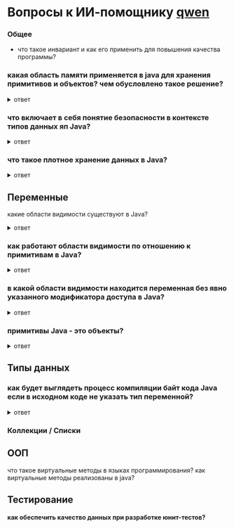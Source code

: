 # Вопросы к ИИ-помощнику [qwen](https://chat.qwen.ai/)

### Общее
- что такое инвариант и как его применить для повышения качества программы?

### какая область памяти применяется в java для хранения примитивов и объектов? чем обусловлено такое решение?
<details>
  <summary>ответ</summary>

В Java для хранения **примитивов** и **объектов** используются **разные области памяти**, и это обусловлено архитектурой JVM и особенностями управления памятью.

---

## 📌 1. Где хранятся примитивы и объекты?

### ✅ **Примитивы**:
- Могут храниться как в **стеке (stack)**, так и в **куче (heap)** — в зависимости от контекста:
  - Если примитив объявлен **локально внутри метода** → хранится в **стеке**.
  - Если примитив является **полем объекта** → хранится в **куче**, вместе с объектом.

> Пример:
```java
public void method() {
    int x = 10;        // → стек
    MyClass obj = new MyClass(); // объект → куча
    // если в MyClass есть int field; → field хранится в куче
}
```

### ✅ **Объекты (включая массивы и String)**:
- Всегда хранятся в **куче (heap)**.
- Переменные, ссылающиеся на объекты (ссылочные переменные), хранятся в **стеке** (если локальные) или в **куче** (если поля объекта).

> Пример:
```java
String s = "Hello"; // сам объект String — в куче, переменная `s` — ссылка, в стеке (если локальная)
```

---

## 📌 2. Почему такое решение? (Причины)

### 🔹 **1. Управление жизненным циклом**
- **Стек** автоматически очищается при выходе из метода — идеально для локальных примитивов и ссылок.
- **Куча** управляется сборщиком мусора (GC) — подходит для объектов, чей срок жизни неизвестен заранее и может выходить за рамки одного метода.

### 🔹 **2. Производительность и предсказуемость**
- Доступ к стеку быстрее: память выделяется/освобождается строго LIFO, без фрагментации.
- Куча — гибкая, но медленнее: требуется GC, возможна фрагментация, сложнее управление.

### 🔹 **3. Безопасность и изоляция потоков**
- Каждый поток имеет свой **стек** — данные в стеке потокобезопасны по умолчанию.
- **Куча** — общая для всех потоков → требует синхронизации при доступе к общим объектам.

### 🔹 **4. Архитектурные ограничения JVM**
- JVM изначально спроектирована с разделением на стек и кучу:
  - Стек — для выполнения методов, хранения локальных переменных, управления вызовами.
  - Куча — для динамического создания объектов, управляемых GC.

### 🔹 **5. Поддержка ООП и динамического связывания**
- Объекты могут создаваться во время выполнения, передаваться между методами, сохраняться в коллекциях — это невозможно эффективно реализовать на стеке.
- Полиморфизм, наследование, интерфейсы — всё требует гибкой памяти (кучи).

---

## 📊 Схематично:

```
+---------------------+
|       Stack         |  → Локальные переменные (примитивы и ссылки)
|   (per thread)      |  → Быстро, автоматически очищается
+---------------------+

+---------------------+
|        Heap         |  → Все объекты, массивы, поля объектов
|   (shared memory)   |  → Управление через GC
+---------------------+
```

---

## 💡 Интересный нюанс: Escape Analysis и скаляризация

Современные JVM (HotSpot) могут проводить **escape analysis** — если объект не "выходит" за пределы метода, JIT-компилятор может **скаляризовать** его, т.е. разложить на примитивы и хранить прямо в стеке (оптимизация!).

> Это не меняет модель памяти Java — это внутренняя оптимизация JVM.

---

## ✅ Вывод:

- **Примитивы** → стек (если локальные), куча (если поля объекта).
- **Объекты** → всегда куча.
- **Причина** — баланс между производительностью, безопасностью, гибкостью и автоматическим управлением памятью (GC).

Это решение позволяет Java быть одновременно высокоуровневым, безопасным и достаточно производительным языком.

</details>


### что включает в себя понятие безопасности в контексте типов данных яп Java?
<details>
  <summary>ответ</summary>

Понятие **безопасности в контексте языка Java** охватывает широкий спектр механизмов, принципов и практик, направленных на защиту приложений от различных угроз — как внешних (злоумышленники, вредоносный код), так и внутренних (ошибки программистов, утечки данных). Java изначально проектировалась с акцентом на безопасность, особенно для запуска ненадёжного кода (например, апплетов в браузере).

Вот основные аспекты безопасности в Java:

---

## 1. **Байт-код верификация (Bytecode Verification)**
Перед выполнением байт-кода JVM проверяет его на соответствие спецификациям Java. Это предотвращает:
- Попытки доступа к памяти за пределами выделенных областей.
- Некорректные операции со стеком.
- Несоответствие типов данных.
- Вызовы недопустимых методов.

Это обеспечивает **безопасность на уровне выполнения**.

---

## 2. **Менеджер безопасности (Security Manager)**
Хотя начиная с Java 17 `SecurityManager` считается **устаревшим (deprecated)** и в будущих версиях будет удалён, исторически он играл ключевую роль:
- Контролировал доступ к системным ресурсам: файловой системе, сети, системным свойствам и т.д.
- Позволял задавать политики безопасности через файлы `.policy`.

> ⚠️ Сейчас рекомендуется использовать другие механизмы: модульную систему, sandbox-окружения, контейнеры (Docker) и т.п.

---

## 3. **Песочница (Sandboxing)**
Java позволяет запускать ненадёжный код в изолированной среде — “песочнице”, где:
- Ограничен доступ к системным ресурсам.
- Запрещены опасные операции (например, чтение/запись файлов, сетевые подключения).

Это было особенно актуально для **Java-апплетов**, хотя сейчас они практически не используются.

---

## 4. **Модель доступа на основе классов (Class-based Access Control)**
Java использует систему разрешений, привязанную к **классам и загрузчикам классов**:
- Разные загрузчики классов могут иметь разные права.
- Политики безопасности определяют, какие действия разрешены для каких классов.

---

## 5. **Криптография и безопасные API**
Java предоставляет богатый набор криптографических API через пакеты:
- `java.security.*`
- `javax.crypto.*`
- `java.security.cert.*`

Возможности:
- Хеширование (SHA, MD5 и др.)
- Шифрование (AES, RSA и др.)
- Цифровые подписи
- Работа с сертификатами (X.509)
- Secure Random

---

## 6. **Защита от распространённых уязвимостей**
Java помогает (но не гарантирует!) избежать некоторых типовых уязвимостей:

- **SQL Injection** — можно избежать, используя `PreparedStatement`.
- **XSS / CSRF** — требует осторожности при работе с веб-фреймворками (Spring Security и т.п.).
- **Deserialization attacks** — опасны при использовании `ObjectInputStream`; рекомендуется использовать безопасные альтернативы (JSON, XML с валидацией).
- **Path Traversal** — нужно валидировать пути к файлам.
- **Insecure Random** — использовать `java.security.SecureRandom`, а не `java.util.Random`.

---

## 7. **Модульная система (Project Jigsaw, Java 9+)**
Модули позволяют:
- Явно объявлять зависимости.
- Ограничивать доступ к внутренним API (`requires`, `exports`, `opens`).
- Скрывать реализацию от других модулей → повышает безопасность и инкапсуляцию.

Пример:
```java
module my.secure.module {
    exports com.myapp.api;     // только этот пакет доступен снаружи
    // внутренние пакеты скрыты по умолчанию
}
```

---

## 8. **Безопасность памяти и управление ресурсами**
- Отсутствие ручного управления памятью → нет классических buffer overflow.
- Сборщик мусора → автоматическое освобождение памяти.
- Однако возможны утечки через статические ссылки, кэши, не закрытые ресурсы (файлы, соединения) — нужно использовать `try-with-resources`.

---

## 9. **Защита от подмены классов (ClassLoader Security)**
- Каждый загрузчик классов изолирован.
- Невозможно подменить системные классы (например, `java.lang.String`) из пользовательского кода — это предотвращает атаки типа “classloader hijacking”.

---

## 10. **Безопасность в среде выполнения (Runtime Security)**
- `AccessController` — проверка прав доступа (устаревший, но исторически важный).
- `doPrivileged` — временное повышение привилегий для доверенного кода.

---

## 11. **Безопасность веб-приложений (если используется)**
Для Java EE / Spring / Jakarta EE:
- Аутентификация и авторизация (JAAS, Spring Security).
- Защита сессий.
- HTTPS, CORS, CSRF-токены.
- Валидация входных данных.

---

## 12. **Безопасность зависимостей**
- Использование проверенных библиотек (через Maven/Gradle).
- Регулярный аудит уязвимостей (OWASP Dependency-Check, Snyk, etc.).
- Обновление библиотек и JDK.

---

## 13. **Конфигурационная безопасность**
- Не хранить пароли и ключи в коде или properties-файлах.
- Использовать `JCEKS`, `PKCS12`, `Vault`, `KMS`, переменные окружения.
- Ограничение прав доступа к файлам конфигурации.

---

## 💡 Итог

**Безопасность в Java — это многоуровневая система**, включающая:

✅ Архитектурные решения JVM (верификация, песочница)  
✅ Языковые возможности (инкапсуляция, модули)  
✅ Стандартные API (криптография, безопасные коллекции)  
✅ Практики разработки (валидация, безопасные зависимости)  
✅ Инструменты и фреймворки (Spring Security, OWASP, анализаторы кода)

---

## 🔒 Рекомендации по безопасности в Java:

1. Обновляйте JDK и зависимости.
2. Используйте `final` для неизменяемых объектов.
3. Избегайте десериализации ненадёжных данных.
4. Всегда валидируйте входные данные.
5. Используйте безопасные API (например, `PreparedStatement`, `SecureRandom`).
6. Применяйте принцип наименьших привилегий.
7. Проводите регулярный аудит кода и зависимостей.

---

Если вы разрабатываете enterprise-приложение — обязательно изучите **OWASP Top 10** и **CWE Top 25**, а также используйте **SAST/DAST-инструменты** (например, SonarQube, Checkmarx, Fortify).

Безопасность в Java — это не только встроенные механизмы, но и **дисциплина разработчика**.

</details>

### что такое плотное хранение данных в Java?
<details>
  <summary>ответ</summary>


На самом деле, **термин “плотное хранение данных” (dense storage)** **не является официальным термином Java-спецификации или стандартной библиотеки**, и в контексте языка Java он **не определён строго**. Однако в программировании и computer science этот термин используется, и его можно применить к Java — особенно при обсуждении структур данных, массивов, коллекций и оптимизации памяти.

---

## 📌 Что означает “плотное хранение данных” в общем смысле?

> **Плотное хранение (dense storage)** — это способ организации данных в памяти, при котором элементы **хранятся непрерывно (contiguously)**, без пропусков, “дыр” или избыточных указателей. Это противопоставляется **разреженному (sparse) хранению**, где большинство элементов — нулевые/пустые, и хранятся только значимые с индексами.

---

## 💡 Как это применяется в контексте Java?

В Java “плотное хранение” чаще всего подразумевает:

### 1. **Использование массивов (`T[]`)**
Массивы в Java — это **плотные структуры данных**: элементы хранятся в непрерывном блоке памяти (на уровне JVM, хотя физически в куче могут быть фрагментированы), с фиксированным размером и быстрым доступом по индексу.

```java
int[] denseArray = {1, 2, 3, 4, 5}; // плотное хранение — все элементы подряд
```

✅ Преимущества:
- Быстрый доступ по индексу — O(1)
- Хорошее использование кэша процессора (cache locality)
- Минимальные накладные расходы на хранение

---

### 2. **Плотные коллекции / структуры данных**
Некоторые коллекции в Java (или сторонние библиотеки) реализуют плотное хранение:

#### ➤ `ArrayList` — почти плотное хранение
- Внутри использует массив `Object[]`.
- Элементы хранятся подряд (если не было удалений).
- При удалении элементов могут появляться “дыры”, но `ArrayList` их устраняет сдвигом — остаётся плотным.

```java
List<Integer> list = new ArrayList<>();
list.add(10);
list.add(20); // хранится как [10, 20] — плотно
```

#### ➤ `ArrayDeque`, `PriorityQueue` (на основе массива) — тоже используют плотное хранение.

---

### 3. **Примитивные коллекции (Eclipse Collections, FastUtil, Trove)**
Стандартные коллекции Java (`ArrayList<Integer>`) хранят объекты-обёртки (`Integer`), что создаёт накладные расходы. Для **настоящего плотного хранения примитивов** используются библиотеки:

- **Eclipse Collections**:
  ```java
  IntList list = IntLists.mutable.of(1, 2, 3, 4); // хранит int[] внутри — плотно и без боксинга
  ```

- **FastUtil**:
  ```java
  IntArrayList list = new IntArrayList(new int[]{1, 2, 3});
  ```

Это даёт:
- Меньший расход памяти.
- Отсутствие боксинга/анбоксинга.
- Лучшую производительность и cache locality.

---

### 4. **Противопоставление: разреженное (sparse) хранение**

Пример: если у вас матрица 1000x1000, но заполнена только 5 элементами — хранить её как `int[1000][1000]` неэффективно.

Вместо этого используют **разреженные структуры**:

```java
Map<Point, Integer> sparseMatrix = new HashMap<>();
sparseMatrix.put(new Point(10, 20), 42); // хранятся только ненулевые элементы
```

→ Это **не плотное хранение**.

---

## ⚙️ Плотное хранение на уровне памяти JVM

Хотя Java-объекты хранятся в куче, и JVM не гарантирует физическую непрерывность, **плотное хранение логически означает**:

- Минимум служебных данных (заголовки объектов, указатели).
- Отсутствие промежуточных null-элементов или “дыр”.
- Хранение примитивов (а не объектов) для экономии памяти.

---

## 🧠 Когда говорят о “плотном хранении” в Java?

Обычно в следующих контекстах:

| Контекст                     | Пример плотного хранения             | Пример НЕ плотного хранения         |
|-----------------------------|--------------------------------------|--------------------------------------|
| Коллекции                   | `int[]`, `ArrayList` (без удалений)  | `LinkedList`, `HashMap`              |
| Матрицы/тензоры             | `double[][]` или `DoubleBuffer`      | `Map<Coord, Double>`                 |
| Вычисления / ML / HPC       | Использование массивов примитивов    | Коллекции объектов с боксингом       |
| Оптимизация памяти          | `ByteBuffer`, `VarHandle`, `Record`  | Обычные POJO с кучей ссылок           |

---

## 🚀 Пример: плотное vs разреженное

```java
// Плотное хранение — массив примитивов
int[] dense = new int[1_000_000]; // 4 MB памяти, все элементы подряд

// Разреженное хранение — хранятся только значимые индексы
Map<Integer, Integer> sparse = new HashMap<>();
sparse.put(0, 100);
sparse.put(999_999, 200); // хранится только 2 элемента + накладные расходы Map
```

---

## ✅ Преимущества плотного хранения:

- **Высокая производительность** — особенно при итерации (предсказуемый доступ, cache-friendly).
- **Экономия памяти** — меньше накладных расходов.
- **Простота** — линейная структура, легко сериализуется, копируется.

## ❌ Недостатки:

- Жёсткий размер (если не использовать динамические массивы).
- Неэффективно при частых вставках/удалениях в середине.
- Трата памяти, если много “пустых” элементов (в таких случаях лучше sparse).

---

## 🔧 Как достичь плотного хранения в Java?

1. **Используйте массивы примитивов** — `int[]`, `double[]` и т.д.
2. **Используйте `ArrayList`** — если не удаляете элементы часто.
3. **Применяйте библиотеки для примитивов** — Eclipse Collections, FastUtil, Trove.
4. **Рассмотрите `ByteBuffer` или `MemorySegment` (Java 21+ Project Panama)** — для работы с памятью “как в C”.
5. **Используйте `record` или `inline classes` (Valhalla Project — будущее Java)** — для уменьшения накладных расходов объектов.

---

## 📚 Пример с Project Valhalla (будущее Java — “плотные объекты”)

Сейчас:
```java
Point[] points = new Point[1000]; // 1000 ссылок + 1000 объектов — разреженно
```

С Valhalla (предполагаемый синтаксис):
```java
inline class Point { int x, y; }
Point[] points = new Point[1000]; // будет храниться как struct[] — плотно!
```

→ Это революция для плотного хранения объектов в Java.

---

## ✍️ Вывод:

> **“Плотное хранение данных в Java” — это неофициальный термин, означающий хранение элементов в непрерывной, компактной, эффективной по памяти и производительности форме — обычно с использованием массивов примитивов или оптимизированных коллекций.**

Это ключевой принцип для высокопроизводительных приложений, научных вычислений, игр, ML и систем, чувствительных к latency и memory footprint.

---

Если вы слышите этот термин — уточняйте контекст: речь о массивах? о коллекциях? о памяти? о сериализации? Но в любом случае — подразумевается **эффективность и компактность**.

</details>






## Переменные

какие области видимости существуют в Java?
<details>
  <summary>ответ</summary>

В Java **области видимости** (или **уровни доступа / модификаторы доступа**) определяют, где можно использовать классы, методы, поля и другие члены программы. Java предоставляет **четыре уровня доступа**, которые управляются с помощью **модификаторов доступа**:

---

## ✅ Четыре модификатора доступа в Java:

| Модификатор      | Класс | Пакет | Подкласс (в другом пакете) | Весь мир (другие пакеты) |
|------------------|-------|-------|-----------------------------|---------------------------|
| `private`        | ✅    | ❌    | ❌                          | ❌                        |
| **без модификатора** (package-private) | ✅    | ✅    | ❌                          | ❌                        |
| `protected`      | ✅    | ✅    | ✅                          | ❌                        |
| `public`         | ✅    | ✅    | ✅                          | ✅                        |

> 💡 **"Без модификатора"** — это не `default` как ключевое слово, а **отсутствие любого модификатора доступа**. Иногда называют *package-private* или *package-level access*.

---

## 📌 Подробнее по каждому модификатору:

---

### 1. **`private`**
- Доступ только **внутри самого класса**.
- Самый строгий уровень.
- Используется для инкапсуляции — скрытия внутренней реализации.

```java
public class MyClass {
    private int secretValue = 42;

    private void helperMethod() {
        // доступен только внутри этого класса
    }
}
```

---

### 2. **Без модификатора (package-private / default)**
- Доступен **всем классам в том же пакете**.
- Неявный уровень доступа, если не указан ни один модификатор.

```java
class MyPackageClass {  // не public — виден только в пакете
    void packageMethod() {  // без модификатора — package-private
        // доступен всем в этом пакете
    }
}
```

> ⚠️ Не путать с ключевым словом `default`, которое используется в интерфейсах (начиная с Java 8) для методов по умолчанию.

---

### 3. **`protected`**
- Доступен:
  - внутри **того же пакета** (как package-private),
  - а также в **подклассах**, даже если они в другом пакете.

```java
// в пакете com.example.base
public class Parent {
    protected int protectedField = 100;

    protected void protectedMethod() {
        System.out.println("Protected method");
    }
}

// в другом пакете com.example.child
public class Child extends Parent {
    void test() {
        System.out.println(protectedField); // ✅ разрешено — доступ через наследование
        protectedMethod();                  // ✅
    }
}
```

> 🔍 Важно: `protected` **не даёт доступ "всем подряд" из других пакетов** — только через наследование.

---

### 4. **`public`**
- Доступен **всем классам везде** — полный доступ.
- Используется для API, библиотек, точек входа.

```java
public class PublicClass {
    public int publicField;
    public void publicMethod() { }
}
```

---

## 🧩 Где можно применять модификаторы?

| Элемент программы        | `private` | package-private | `protected` | `public` |
|--------------------------|-----------|------------------|-------------|----------|
| Класс (внешний)          | ❌        | ✅               | ❌          | ✅       |
| Вложенный класс          | ✅        | ✅               | ✅          | ✅       |
| Интерфейс (внешний)      | ❌        | ❌               | ❌          | ✅       |
| Поле                     | ✅        | ✅               | ✅          | ✅       |
| Метод                    | ✅        | ✅               | ✅          | ✅       |
| Конструктор              | ✅        | ✅               | ✅          | ✅       |

> ⚠️ Внешние классы и интерфейсы могут быть только `public` или package-private (без модификатора).  
> `protected` и `private` для них — **синтаксическая ошибка**.

---

## 💡 Практические рекомендации:

- **Инкапсуляция**: поля делайте `private`, а доступ к ним — через `public`/`protected` геттеры/сеттеры.
- **API**: то, что должно быть доступно "наружу" — помечайте `public`.
- **Для наследования**: если хотите, чтобы подклассы могли переопределять/использовать метод — `protected`.
- **Внутренняя логика пакета**: используйте package-private для служебных классов и методов, которые не должны быть видны за пределами пакета.

---

## 📚 Пример:

```java
package com.example;

public class BankAccount {
    private double balance; // ✅ скрыто от всех

    // ✅ доступно всем
    public double getBalance() {
        return balance;
    }

    // ✅ доступно только в этом пакете — для служебных операций
    void applyFee(double fee) {
        balance -= fee;
    }

    // ✅ доступно подклассам (например, PremiumAccount)
    protected void addBonus(double bonus) {
        balance += bonus;
    }
}
```

---

## ⚠️ Важные нюансы:

- **Конструкторы** тоже подчиняются правилам доступа. Например, `private` конструктор используется в Singleton.
- **Переопределение методов**: нельзя сделать метод **менее доступным**, чем в родительском классе.
  ```java
  class Parent {
      protected void method() { }
  }

  class Child extends Parent {
      @Override
      public void method() { } // ✅ можно расширить доступ (protected → public)
      // void method() { }     // ❌ нельзя сузить (protected → package-private)
  }
  ```

---

## ✅ Итог:

В Java **четыре области видимости**:

1. **`private`** — только внутри класса.
2. **package-private** — только внутри пакета (нет модификатора).
3. **`protected`** — внутри пакета + подклассы (даже в других пакетах).
4. **`public`** — везде.

Правильное использование этих модификаторов — основа **инкапсуляции**, **безопасности** и **поддерживаемости** кода.

--- 

Если вы проектируете библиотеку — тщательно продумывайте, что делать `public`, а что оставить `package-private` или `private`. Это снизит связность и упростит будущие изменения.
</details>


### как работают области видимости по отношению к примитивам в Java?
<details>
  <summary>ответ</summary>

Отличный вопрос! Давайте разберёмся.

---

## ❓ **Как работают области видимости по отношению к примитивам в Java?**

**Короткий ответ:**
> Области видимости в Java **не зависят от типа данных** — будь то примитив (`int`, `boolean`, `char` и т.д.) или ссылочный тип (`String`, `Object`, `MyClass`).  
> **Модификаторы доступа (`private`, `protected`, `public`, package-private) применяются одинаково ко всем полям, методам и конструкторам — независимо от их типа.**

---

## 📌 Подробнее:

### 1. **Что такое “области видимости” в Java?**
Это **уровни доступа**, контролируемые модификаторами:
- `private` — только внутри класса.
- package-private (без модификатора) — внутри пакета.
- `protected` — внутри пакета + подклассы.
- `public` — везде.

Эти модификаторы **применяются к членам класса**: полям, методам, конструкторам, вложенным классам — **независимо от их типа**.

---

### 2. **Пример с примитивами:**

```java
public class BankAccount {
    private int balance;           // примитив — private
    protected long accountNumber;  // примитив — protected
    double interestRate;           // примитив — package-private (без модификатора)
    public boolean isActive;       // примитив — public

    private void updateBalance(int amount) {  // метод с параметром-примитивом
        balance += amount;
    }

    public int getBalance() {      // метод возвращает примитив
        return balance;
    }
}
```

→ Все эти модификаторы работают **точно так же**, как если бы вместо `int`, `long`, `double`, `boolean` были `String`, `BigDecimal`, `List` и т.д.

---

## 🧠 Важные уточнения:

### ✅ Области видимости НЕ зависят от:
- Типа данных (примитив / объект).
- Размера данных (`byte` vs `long`).
- Является ли поле `final` или нет.

### ✅ Области видимости зависят от:
- Модификатора доступа.
- Места, откуда происходит обращение (тот же класс? тот же пакет? подкласс? другой пакет?).

---

## 📦 Пример: доступ к `private` примитиву

```java
public class Counter {
    private int count = 0; // примитив + private

    public void increment() {
        count++; // ✅ разрешено — внутри класса
    }

    public int getCount() {
        return count; // ✅ геттер — контролируемый доступ
    }
}

class AnotherClass {
    void test() {
        Counter c = new Counter();
        // c.count++; // ❌ ОШИБКА КОМПИЛЯЦИИ — private поле недоступно
        c.increment(); // ✅ — через публичный метод
    }
}
```

→ Здесь `count` — примитив, но его `private` статус защищает его **точно так же**, как если бы это был объект.

---

## ⚠️ Частая путаница: “область видимости переменных” vs “модификаторы доступа”

Иногда под “областью видимости” имеют в виду **локальную область видимости переменных** — например, переменная внутри метода или блока `{}`.

```java
public void method() {
    int localVar = 10; // видна только внутри этого метода
    if (true) {
        int blockVar = 20; // видна только внутри этого блока
    }
    // System.out.println(blockVar); // ❌ не видна здесь
}
```

→ Это **локальная область видимости**, и она **применяется к примитивам точно так же, как и к объектам** — просто потому, что в Java **все переменные (и примитивы, и ссылки) подчиняются одним и тем же правилам области видимости по блокам и методам**.

---

## 🔄 Сравнение: примитив vs объект — одинаковые правила

```java
public class Example {
    private int primitiveField;
    private String objectField;

    public void method() {
        int localPrimitive = 42;
        String localObject = "Hello";

        // Оба — видны только внутри method()
        // Оба — нельзя использовать вне блока, где объявлены
    }

    // Геттеры работают одинаково:
    public int getPrimitiveField() { return primitiveField; }
    public String getObjectField() { return objectField; }
}
```

→ Никакой разницы в правилах видимости **нет**.

---

## ✅ Итог:

| Вопрос | Ответ |
|--------|-------|
| **Применяются ли модификаторы доступа к примитивам?** | Да, абсолютно так же, как к объектам. |
| **Есть ли особые правила видимости для примитивов?** | Нет. |
| **Может ли `private int x` быть менее защищён, чем `private String s`?** | Нет, защита одинаковая. |
| **Работают ли правила блочной/методной видимости для примитивов?** | Да, полностью аналогично объектам. |

---

## 💡 Рекомендация:

Когда вы проектируете класс — **примитивные поля тоже нужно инкапсулировать** (делать `private` + геттеры/сеттеры), особенно если:
- Поле не должно меняться произвольно.
- Нужна валидация при установке значения.
- Вы хотите сохранить гибкость для будущих изменений.

```java
public class Temperature {
    private double celsius; // примитив — но инкапсулирован!

    public void setCelsius(double celsius) {
        if (celsius < -273.15) {
            throw new IllegalArgumentException("Температура не может быть ниже абсолютного нуля!");
        }
        this.celsius = celsius;
    }

    public double getCelsius() {
        return celsius;
    }
}
```

→ Здесь примитив `double` защищён **точно так же**, как если бы это был объект.

---

## 🧩 Бонус: а что насчёт `final`?

Ключевое слово `final` тоже работает одинаково:

```java
private final int MAX_RETRY = 3;        // примитив — нельзя изменить
private final String APP_NAME = "MyApp"; // объект — ссылку нельзя изменить
```

→ `final` ограничивает **изменение значения/ссылки**, но **не влияет на область видимости**. Видимость всё равно определяется модификатором (`private`, `public` и т.д.).

---

## ✍️ Заключение:

> **Примитивы в Java подчиняются тем же правилам областей видимости, что и объекты.**  
> Никаких исключений, никаких особых случаев.  
> Это часть философии Java — единообразие и предсказуемость.

Если вы понимаете, как работают модификаторы доступа для объектов — вы автоматически понимаете их для примитивов 😊

--- 

Если вы имели в виду что-то другое под “областями видимости” — уточните, и я дополню ответ!

</details>


### в какой области видимости находится переменная без явно указанного модификатора доступа в Java?
<details>
  <summary>ответ</summary>

Отличный и важный вопрос!

---

## ✅ **Короткий ответ:**

> **Переменная (поле класса) без явно указанного модификатора доступа в Java имеет область видимости — *package-private* (или *package-level access*).**  
> Это означает, что она доступна **всем классам в пределах того же пакета**, но **недоступна классам из других пакетов** — даже если они являются подклассами.

---

## 📌 Подробнее:

В Java существует **четыре уровня доступа** для членов класса (полей, методов, конструкторов, вложенных классов):

| Модификатор         | Видимость                                                                 |
|---------------------|---------------------------------------------------------------------------|
| `private`           | Только внутри **самого класса**                                           |
| **(без модификатора)** → **package-private** | Только внутри **того же пакета**                                    |
| `protected`         | Внутри пакета + **все подклассы** (даже в других пакетах)                 |
| `public`            | **Везде** — любой класс в любой части программы                           |

---

## 💡 Пример:

Допустим, у нас есть два класса в одном пакете:

### `com.example.utils.Counter.java`
```java
package com.example.utils;

public class Counter {
    int count; // ← без модификатора → package-private

    void increment() { // ← тоже package-private
        count++;
    }
}
```

### `com.example.utils.Reporter.java`
```java
package com.example.utils;

public class Reporter {
    public void printCount() {
        Counter c = new Counter();
        c.count = 10;       // ✅ РАЗРЕШЕНО — тот же пакет
        c.increment();      // ✅ РАЗРЕШЕНО — метод тоже package-private
        System.out.println(c.count);
    }
}
```

→ Оба класса в одном пакете — доступ к `count` и `increment()` **разрешён**.

---

## ❌ А теперь — другой пакет:

### `com.example.app.Main.java`
```java
package com.example.app; // ← другой пакет!

import com.example.utils.Counter;

public class Main {
    public static void main(String[] args) {
        Counter c = new Counter();
        // c.count = 5;         // ❌ ОШИБКА КОМПИЛЯЦИИ — недоступно из другого пакета
        // c.increment();       // ❌ тоже ошибка — метод package-private
    }
}
```

→ Здесь доступ **запрещён**, потому что `count` и `increment()` — **package-private**, а `Main` находится в другом пакете.

---

## ⚠️ Важно: это касается **полей, методов, конструкторов и вложенных классов**

- ✅ **Поля**:
  ```java
  class MyClass {
      String name; // package-private
  }
  ```

- ✅ **Методы**:
  ```java
  class MyClass {
      void doSomething() { } // package-private
  }
  ```

- ✅ **Конструкторы**:
  ```java
  class MyClass {
      MyClass() { } // package-private — можно создавать объекты только в этом пакете
  }
  ```

- ✅ **Вложенные классы**:
  ```java
  class Outer {
      class Inner { } // package-private вложенный класс
  }
  ```

---

## ❗ Внешние классы — особый случай

Для **внешних (top-level) классов** и **интерфейсов**:

- Допустимы только `public` или **без модификатора** (→ тоже package-private).
- `private` и `protected` — **недопустимы**, вызовут ошибку компиляции.

```java
class MyHelper { } // ✅ package-private — виден только в пакете

// private class Secret { } // ❌ Ошибка — для внешнего класса нельзя
```

---

## 💬 Почему “package-private”, а не “default”?

Иногда этот уровень называют “default access”, но **ключевое слово `default` в Java — это не модификатор доступа**. Оно используется:

- В **интерфейсах** (начиная с Java 8) для методов по умолчанию:
  ```java
  interface MyInterface {
      default void myMethod() { } // ← здесь `default` не про доступ!
  }
  ```

Поэтому правильнее и точнее говорить — **package-private**.

---

## 🎯 Когда использовать package-private?

- Для **внутренней логики пакета**, которую не нужно выставлять наружу.
- Для **тестов** — если тесты лежат в том же пакете (например, `src/main/java/com/example` и `src/test/java/com/example`), они смогут получить доступ к package-private членам.
- Для **служебных классов/методов**, которые не являются частью публичного API.

---

## ✅ Итог:

> **Переменная (поле), метод, конструктор или вложенный класс без явного модификатора доступа в Java имеют уровень доступа — `package-private`.**  
> Это означает:  
> ✅ Доступны всем классам **в том же пакете**.  
> ❌ Недоступны классам **в других пакетах** — даже подклассам.

Это важный механизм инкапсуляции и контроля доступа — используйте его осознанно!

---

Если вы хотите, чтобы поле было доступно “только внутри класса” — ставьте `private`.  
Если “везде” — `public`.  
Если “в пакете + подклассы” — `protected`.  
А если “только в пакете” — **не ставьте ничего** 😊

</details>


### примитивы Java - это объекты?
<details>
  <summary>ответ</summary>
> **Нет, примитивы в Java — это НЕ объекты.**

Это один из фундаментальных принципов языка Java.

---

## ✅ Краткий ответ:

> **Примитивы — это базовые типы данных, которые хранят непосредственные значения (не ссылки) и не являются экземплярами классов. Они не наследуются от `Object` и не имеют методов (в отличие от объектов).**

---

## 📌 Что такое примитивы в Java?

В Java существует **8 примитивных типов**:

| Тип       | Размер (бит) | Диапазон / Пример           | Обёртка (класс)     |
|-----------|--------------|-----------------------------|---------------------|
| `byte`    | 8            | -128 до 127                 | `Byte`              |
| `short`   | 16           | -32768 до 32767             | `Short`             |
| `int`     | 32           | -2^31 до 2^31-1             | `Integer`           |
| `long`    | 64           | -2^63 до 2^63-1             | `Long`              |
| `float`   | 32           | Числа с плавающей точкой    | `Float`             |
| `double`  | 64           | Числа с плавающей точкой    | `Double`            |
| `char`    | 16           | Unicode символ (0 до 65535) | `Character`         |
| `boolean` | не определён | `true` / `false`            | `Boolean`           |

---

## 🆚 Примитивы vs Объекты — ключевые отличия:

| Характеристика             | Примитивы (`int`, `boolean` и т.д.)       | Объекты (`Integer`, `String`, `MyClass`) |
|----------------------------|-------------------------------------------|------------------------------------------|
| Являются ли экземплярами классов? | ❌ Нет                                     | ✅ Да                                     |
| Наследуются ли от `Object`?| ❌ Нет                                     | ✅ Да (все классы наследуют от `Object`) |
| Хранят ли ссылки?          | ❌ Хранят **значения** напрямую            | ✅ Хранят **ссылки** на объекты в куче   |
| Имеют ли методы?           | ❌ Нет (нельзя вызвать `x.toString()`)     | ✅ Да                                     |
| Могут ли быть `null`?      | ❌ Нет                                     | ✅ Да                                     |
| Расположение в памяти      | Стек (обычно) или внутри объекта           | Куча (heap)                              |
| Производительность         | ✅ Быстрее, меньше накладных расходов      | ❌ Медленнее из-за боксинга и ссылок     |

---

## 💡 Пример:

```java
int a = 42;           // примитив — хранит значение 42 напрямую
Integer b = 42;       // объект-обёртка — ссылка на объект в куче

System.out.println(a == 42);  // ✅ true — сравнение значений
System.out.println(b == 42);  // ✅ true — но здесь происходит unboxing!

// a.toString();      // ❌ ОШИБКА — у примитива нет методов!
System.out.println(b.toString()); // ✅ "42" — объект имеет методы

Integer c = null;
// int d = c;         // ❌ NullPointerException при unboxing!
```

---

## 🔄 Боксинг (boxing) и анбоксинг (unboxing)

Хотя примитивы — не объекты, Java позволяет **автоматически преобразовывать** их в объекты-обёртки и обратно:

```java
Integer obj = 100;    // autoboxing — int → Integer
int val = obj;        // unboxing — Integer → int
```

Это удобно для работы с коллекциями (`List<Integer>`), но:
- Добавляет накладные расходы.
- Может вызвать `NullPointerException`.
- Не делает примитивы объектами — это просто **синтаксический сахар**.

---

## 📦 Почему примитивы — не объекты?

Java была спроектирована так, чтобы:
- **Максимально эффективно** работать с простыми типами данных.
- Избежать накладных расходов на создание объектов для каждой переменной.
- Сохранить совместимость с C/C++ по производительности базовых операций.

Если бы `int` был объектом — каждое число занимало бы больше памяти (заголовок объекта, ссылка) и работало бы медленнее.

---

## 🚫 Исключение: Project Valhalla (будущее Java)

В разработке находится проект **Valhalla**, который в будущем может ввести **“value types”** — объекты без накладных расходов, которые будут вести себя как примитивы (плотное хранение, отсутствие ссылок, null и т.д.).

Но даже тогда примитивы останутся примитивами — просто появятся **объекты, работающие как примитивы**.

---

## ✍️ Вывод:

> **Примитивы в Java — это НЕ объекты.**  
> Они не имеют методов, не наследуются от `Object`, не могут быть `null`, и хранят значения напрямую.  
> Для работы с объектами существуют **обёрточные классы** (`Integer`, `Boolean` и т.д.), которые позволяют “упаковывать” примитивы в объекты при необходимости.

---

## 💡 Совет:

- Используйте **примитивы**, когда нужна **производительность и простота**.
- Используйте **обёртки**, когда нужно:
  - хранить в коллекциях (`List<Integer>`),
  - передавать в обобщённые методы (`<T>`),
  - работать с `null`-значениями (например, в БД).

---

✅ Запомните:  
**`int` — примитив → не объект.**  
**`Integer` — класс → объект.**

Различие критически важно для понимания памяти, производительности и поведения программы в Java.

</details>





## Типы данных


### как будет выглядеть процесс компиляции байт кода Java если в исходном коде не указать тип переменной?

<details>
  <summary>ответ</summary>

В Java **нельзя не указывать тип переменной** при её объявлении в исходном коде (до Java 10). Это фундаментальное требование языка — Java является **статически типизированным**, и компилятор **обязан знать тип каждой переменной на этапе компиляции**.

---

## 🔴 Если вы попытаетесь написать что-то вроде:

```java
var x = 10; // Это допустимо с Java 10+
```

или

```java
x = 10; // ❌ ОШИБКА: переменная не объявлена
```

или

```java
var x; // ❌ ОШИБКА: неинициализированная переменная с var
```

или

```java
let x = 10; // ❌ Такого синтаксиса в Java нет
```

или просто

```java
x = 10; // ❌ Компилятор не знает, что такое x
```

— **компилятор выдаст ошибку на этапе компиляции**, и **байт-код вообще не будет сгенерирован**.

---

## ✅ Что происходит при компиляции:

1. **Компилятор (`javac`) анализирует исходный код `.java`**.
2. Если встречает переменную **без указанного типа и без возможности вывести тип** — **выбрасывает ошибку**.
3. **Байт-код не генерируется** — процесс компиляции **прерывается**.

Пример ошибки:

```
error: cannot find symbol
    x = 10;
    ^
  symbol:   variable x
  location: class MyClass
```

или при использовании `var` без инициализации:

```
error: cannot infer type for local variable x
    var x;
        ^
  (cannot use 'var' on variable without initializer)
```

---

## ✅ Начиная с Java 10: `var` — вывод типа

С Java 10 появилась возможность использовать **`var`** для **локальных переменных с инициализатором**:

```java
var name = "Alice";     // компилятор выведет String
var age = 25;           // компилятор выведет int
var list = new ArrayList<String>(); // выведет ArrayList<String>
```

❗ Но это **не означает отсутствие типа** — тип **выводится компилятором** на основе правой части выражения. В байт-коде всё равно будет жёстко прописан конкретный тип.

Пример:

```java
var x = 42;
```

→ Компилятор заменяет это на:

```java
int x = 42;
```

→ В байт-коде будет операция работы с `int`.

---

## 🧠 Вывод:

> **Если в исходном коде Java не указан тип переменной (и нельзя вывести через `var`), компилятор выдаст ошибку, и байт-код создан не будет.**

Java не допускает динамической типизации на уровне исходного кода (как, например, Python или JavaScript). Тип каждой переменной должен быть известен на этапе компиляции — это гарантирует безопасность и производительность.

---

## 💡 Дополнительно: А что в байт-коде?

Даже если вы использовали `var`, в `.class`-файле тип будет явно указан:

```java
var x = "Hello";
```

→ В байт-коде:

```
LDC "Hello"
ASTORE 1
```

— `ASTORE` означает, что переменная ссылочного типа (в данном случае `String`), тип зашит в инструкции.

---

✅ **Итог**:  
**Без указания типа — компиляция не пройдёт. Байт-код не будет сгенерирован.**  
С `var` — тип выводится, и компиляция проходит успешно, как будто тип был указан явно.

Если хочешь — могу показать пример байт-кода до и после использования `var`.

</details>



### Коллекции / Списки



## ООП

что такое виртуальные методы в языках программирования?
как виртуальные методы реализованы в java?



## Тестирование

#### как обеспечить качество данных при разработке юнит-тестов?
